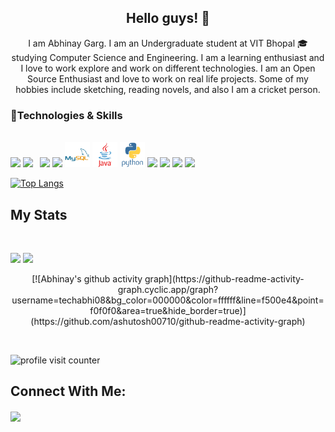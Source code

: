<h2 align="center">Hello guys! 👋</h2>

<p align="center">I am Abhinay Garg. I am an Undergraduate student at VIT Bhopal 🎓 studying Computer Science and Engineering. I am a learning enthusiast and I love to work explore and work on different technologies.
I am an Open Source Enthusiast and love to work on real life projects. Some of my hobbies include sketching, reading novels, and also I am a cricket person.
  </p>

### **🔧Technologies & Skills**
<br/>
<code><img height="40" src="https://i.giphy.com/media/XAxylRMCdpbEWUAvr8/giphy.webp"></code>
<code><img height="40" src="https://i.giphy.com/media/fsEaZldNC8A1PJ3mwp/giphy.webp"></code>
<code> <img src="https://media3.giphy.com/media/ln7z2eWriiQAllfVcn/200w.webp" height="40"></code>
<code><img height="40" src="https://i.giphy.com/media/eNAsjO55tPbgaor7ma/200w.webp"></code>
<code><img height="40" src="https://raw.githubusercontent.com/devicons/devicon/2ae2a900d2f041da66e950e4d48052658d850630/icons/mysql/mysql-original-wordmark.svg"></code>
<code><img height="40" src="https://raw.githubusercontent.com/devicons/devicon/2ae2a900d2f041da66e950e4d48052658d850630/icons/java/java-original-wordmark.svg"></code>
<code><img height="40" src="https://raw.githubusercontent.com/devicons/devicon/2ae2a900d2f041da66e950e4d48052658d850630/icons/python/python-original-wordmark.svg"></code>
<code><img height="20" src="https://i.giphy.com/media/kH1DBkPNyZPOk0BxrM/giphy.webp"></code>
<code><img height="40" src="https://i.giphy.com/media/KzJkzjggfGN5Py6nkT/giphy.webp"></code>
<code><img height="40" src="https://i.giphy.com/media/kdFc8fubgS31b8DsVu/giphy.webp"></code>
<code><img height="40" src="https://media4.giphy.com/media/Sr8xDpMwVKOHUWDVRD/giphy.gif?cid=ecf05e47ajy8xhmi0bw13ioscl7ww28o2rlbu2yeiyx2rz0s&rid=giphy.gif&ct=s"></code>


[![Top Langs](https://github-readme-stats.vercel.app/api/top-langs/?username=techabhi08&layout=compact&theme=gruvbox)](https://github.com/techabhi08/github-readme-stats)

## **My Stats**
<br/>
<p align="left">
  <img width="49.5%" src="https://github-readme-stats.vercel.app/api?username=techabhi08&show_icons=true&theme=dark&hide_border=true" />
    <img width="49.5%" src="https://github-readme-streak-stats.herokuapp.com/?user=techabhi08&theme=dark&hide_border=true" />
</p>

<p align = "center">
  [![Abhinay's github activity graph](https://github-readme-activity-graph.cyclic.app/graph?username=techabhi08&bg_color=000000&color=ffffff&line=f500e4&point=f0f0f0&area=true&hide_border=true)](https://github.com/ashutosh00710/github-readme-activity-graph)
</p>

<br>
<p align="left"> <img src="https://komarev.com/ghpvc/?username=techabhi08&label=Profile%20views&style=flat&color=1a1b27" alt="profile visit counter" /> </p>



## Connect With Me: 
<a href = 'https://www.linkedin.com/in/abhinay-garg-2a3879201/'> <img width = '32px' align= 'center' src="https://raw.githubusercontent.com/rahulbanerjee26/githubAboutMeGenerator/main/icons/linked-in-alt.svg"/></a> 
